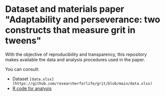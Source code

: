 # Dataset and materials paper "Adaptability and perseverance: two constructs that measure grit in tweens"

With the objective of reproducibility and transparency, this repository makes available the data and analysis procedures used in the paper.

You can consult:
* Dataset `[data.xlsx](https://github.com/researcherforlife/grit/blob/main/data.xlsx)`
* [R code for analysis]()
